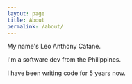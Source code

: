 ```yaml
---
layout: page
title: About
permalink: /about/
---
```


My name's Leo Anthony Catane.

I'm a software dev from the Philippines.

I have been writing code for 5 years now.
